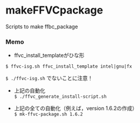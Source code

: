 # makeFFVCpackage
Scripts to make ffbc_package

### Memo

- ffvc_install_templateがひな形  

`$ ffvc-isg.sh ffvc_install_template intel|gnu|fx`

`$ ./ffvc-isg.sh` でないことに注意！

- 上記の自動化  
`$ ./ffvc_generate_install-script.sh`

- 上記の全ての自動化（例えば，version 1.6.2の作成）  
`$ mk-ffvc-package.sh 1.6.2`
